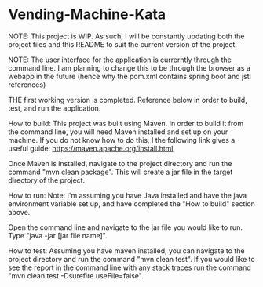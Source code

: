 # Vending-Machine-Kata

NOTE: This project is WIP. As such, I will be constantly updating both the project files and this README to suit the current version of the project.

NOTE: The user interface for the application is currerntly through the command line. I am planning to change this to be through the browser as a webapp in the future (hence why the pom.xml contains spring boot and jstl references)


THE first working version is completed. Reference below in order to build, test, and run the application.


How to build:
This project was built using Maven. In order to build it from the command line, you will need Maven installed and set up on your machine. If you do not know how to do this, I the following link gives a useful guide: https://maven.apache.org/install.html

Once Maven is installed, navigate to the project directory and run the command "mvn clean package". This will create a jar file in the target directory of the project.


How to run:
Note: I'm assuming you have Java installed and have the java environment variable set up, and have completed the "How to build" section above.

Open the command line and navigate to the jar file you would like to run. Type "java -jar [jar file name]".


How to test:
Assuming you have maven installed, you can navigate to the project directory and run the command "mvn clean test". If you would like to see the report in the command line with any stack traces run the command "mvn clean test -Dsurefire.useFile=false".
